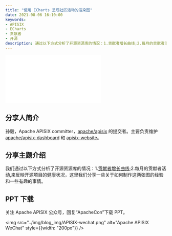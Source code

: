 ```yaml
---
title: "使用 ECharts 呈现社区活动的渲染图"
date: 2021-08-06 16:10:00
keywords:
- APISIX
- ECharts
- 贡献者
- 开源
description: 通过以下方式分析了开源资源库的情况：1.贡献者增长曲线;2.每月的贡献者活动,来反映开源项目的健康状况，这里我们分享一些关于如何制作这两张图的经验和一些有趣的事情。
---
```


<!-- markdownlint-disable -->

<iframe src="//player.bilibili.com/player.html?aid=847253062&bvid=BV1fL4y1Y7rf&cid=388393914&page=1" frameborder="0" scrolling="no" allowfullscreen="true" style={{width:"100%", maxHeight: "calc(100vw / 5 * 3)", height: "calc(100vh / 5 * 3)"}}></iframe>

## 分享人简介

孙毅，Apache APISIX committer，[apache/apisix](https://github.com/apache/apisix) 的提交者。主要负责维护 [apache/apisix-dashboard](https://github.com/apache/apisix-dashboard) 和 [apisix-website](https://github.com/apache/apisix-website)。

## 分享主题介绍

我们通过以下方式分析了开源资源库的情况：1.[贡献者增长曲线](https://github.com/api7/contributor-graph);2.每月的贡献者活动,来反映开源项目的健康状况，这里我们分享一些关于如何制作这两张图的经验和一些有趣的事情。

## PPT 下载

关注 Apache APISIX 公众号，回复“ApacheCon”下载 PPT。

<img src="../img/blog_img/APISIX-wechat.png" alt="Apache APISIX WeChat" style={{width: "200px"}} />

